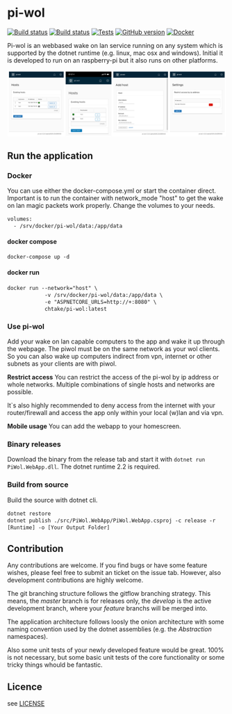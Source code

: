 # pi-wol

[![Build status](https://ci.appveyor.com/api/projects/status/n8n3x5o0wfrx7ld4/branch/master?svg=true&passingText=master%20-%20OK&pendingText=master%20-%20PENDING&failingText=master%20-%20FAILED)](https://ci.appveyor.com/project/chtake/pi-wol/branch/master) [![Build status](https://ci.appveyor.com/api/projects/status/n8n3x5o0wfrx7ld4/branch/develop?svg=true&passingText=develop%20-%20OK&pendingText=develop%20-%20PENDING&failingText=develop%20-%20FAILED)](https://ci.appveyor.com/project/chtake/pi-wol/branch/develop) [![Tests](https://img.shields.io/appveyor/tests/chtake/pi-wol/develop.svg?label=develop)](https://ci.appveyor.com/project/chtake/pi-wol/branch/develop) [![GitHub version](https://badge.fury.io/gh/chtake%2Fpi-wol.svg)](https://github.com/chtake/pi-wol) [![Docker](https://img.shields.io/docker/pulls/chtake/pi-wol.svg?color)](https://hub.docker.com/r/chtake/pi-wol)

Pi-wol is an webbased wake on lan service running on any system which is supported by the dotnet runtime (e.g. linux, mac osx and windows). Initial it is developed to run on an raspberry-pi but it also runs on other platforms.

![Screenshot](github/screenshot.jpg)

## Run the application
### Docker
You can use either the docker-compose.yml or start the container direct. Important is to run the container with network_mode "host" to get the wake on lan magic packets work properly.
Change the volumes to your needs.

    volumes:
      - /srv/docker/pi-wol/data:/app/data

#### docker compose
```
docker-compose up -d
```
#### docker run
```
docker run --network="host" \
            -v /srv/docker/pi-wol/data:/app/data \
            -e "ASPNETCORE_URLS=http://+:8080" \
            chtake/pi-wol:latest
```

### Use pi-wol
Add your wake on lan capable computers to the app and wake it up through the webpage. The piwol must be on the same network as your wol clients. So you can also wake up computers indirect from vpn, internet or other subnets as your clients are with piwol.

**Restrict access**
You can restrict the access of the pi-wol by ip address or whole networks. Multiple combinations of single hosts and networks are possible.

It`s also highly recommended to deny access from the internet with your router/firewall and access the app only within your local (w)lan and via vpn.

**Mobile usage**
You can add the webapp to your homescreen.

### Binary releases
Download the binary from the release tab and start it with `dotnet run PiWol.WebApp.dll`. The dotnet runtime 2.2 is required.

### Build from source
Build the source with dotnet cli.

    dotnet restore
    dotnet publish ./src/PiWol.WebApp/PiWol.WebApp.csproj -c release -r [Runtime] -o [Your Output Folder]

## Contribution

Any contributions are welcome. If you find bugs or have some feature wishes, please feel free to submit an ticket on the issue tab. However, also development contributions are highly welcome.

The git branching structure follows the gitflow branching strategy. This means, the *master* branch is for releases only, the *develop* is the active development branch, where your *feature* branchs will be merged into.

The application architecture follows loosly the onion architecture with some naming convention used by the dotnet assemblies (e.g. the *Abstraction* namespaces).

Also some unit tests of your newly developed feature would be great. 100% is not necessary, but some basic unit tests of the core functionality or some tricky things whould be fantastic.

## Licence
see [LICENSE](LICENSE)
